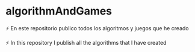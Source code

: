 # algorithmAndGames

⚡️ En este repositorio publico todos los algoritmos y juegos que he creado 

⚡️ In this repository I publish all the algorithms that I have created
